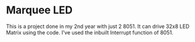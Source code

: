 # Marquee LED
This is a project done in my 2nd year with just 2 8051. It can drive 32x8 LED Matrix using the code. I've used the inbuilt Interrupt function of 8051.
